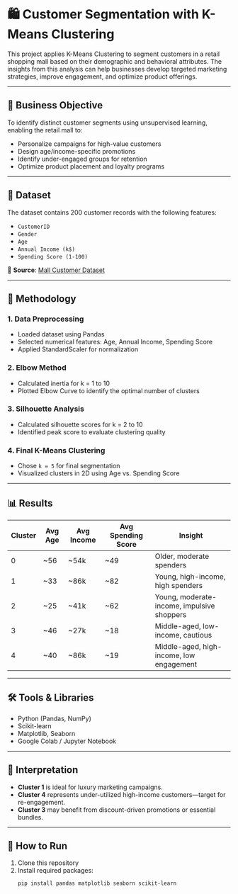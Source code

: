 # 🛍️ Customer Segmentation with K-Means Clustering

This project applies K-Means Clustering to segment customers in a retail shopping mall based on their demographic and behavioral attributes. The insights from this analysis can help businesses develop targeted marketing strategies, improve engagement, and optimize product offerings.

---

## 📌 Business Objective

To identify distinct customer segments using unsupervised learning, enabling the retail mall to:

- Personalize campaigns for high-value customers
- Design age/income-specific promotions
- Identify under-engaged groups for retention
- Optimize product placement and loyalty programs

---

## 🧾 Dataset

The dataset contains 200 customer records with the following features:

- `CustomerID`
- `Gender`
- `Age`
- `Annual Income (k$)`
- `Spending Score (1-100)`

📂 **Source**: [Mall Customer Dataset](https://github.com/kennedykwangari/Mall-Customer-Segmentation-Data/blob/master/Mall_Customers.csv)

---

## 🧠 Methodology

### 1. Data Preprocessing
- Loaded dataset using Pandas
- Selected numerical features: Age, Annual Income, Spending Score
- Applied StandardScaler for normalization

### 2. Elbow Method
- Calculated inertia for k = 1 to 10
- Plotted Elbow Curve to identify the optimal number of clusters

### 3. Silhouette Analysis
- Calculated silhouette scores for k = 2 to 10
- Identified peak score to evaluate clustering quality

### 4. Final K-Means Clustering
- Chose `k = 5` for final segmentation
- Visualized clusters in 2D using Age vs. Spending Score

---

## 📊 Results

| Cluster | Avg Age | Avg Income | Avg Spending Score | Insight |
|--------|---------|------------|--------------------|---------|
| 0 | ~56 | ~54k | ~49 | Older, moderate spenders |
| 1 | ~33 | ~86k | ~82 | Young, high-income, high spenders |
| 2 | ~25 | ~41k | ~62 | Young, moderate-income, impulsive shoppers |
| 3 | ~46 | ~27k | ~18 | Middle-aged, low-income, cautious |
| 4 | ~40 | ~86k | ~19 | Middle-aged, high-income, low engagement |

---

## 🛠️ Tools & Libraries

- Python (Pandas, NumPy)
- Scikit-learn
- Matplotlib, Seaborn
- Google Colab / Jupyter Notebook

---

## 📝 Interpretation

- **Cluster 1** is ideal for luxury marketing campaigns.
- **Cluster 4** represents under-utilized high-income customers—target for re-engagement.
- **Cluster 3** may benefit from discount-driven promotions or essential bundles.

---

## 📁 How to Run

1. Clone this repository
2. Install required packages:
   ```bash
   pip install pandas matplotlib seaborn scikit-learn
